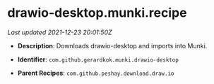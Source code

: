 # drawio-desktop.munki.recipe

_Last updated 2021-12-23 20:01:50Z_

- **Description**: Downloads drawio-desktop and imports into Munki.

- **Identifier**: `com.github.gerardkok.munki.drawio-desktop`

- **Parent Recipes**: `com.github.peshay.download.draw.io`
